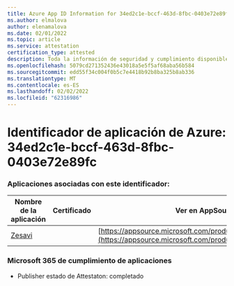 ```yaml
---
title: Azure App ID Information for 34ed2c1e-bccf-463d-8fbc-0403e72e89fc
ms.author: elmalova
author: elenamalova
ms.date: 02/01/2022
ms.topic: article
ms.service: attestation
certification_type: attested
description: Toda la información de seguridad y cumplimiento disponible para 34ed2c1e-bccf-463d-8fbc-0403e72e89fc.
ms.openlocfilehash: 5079cd271352436e43018a5e5f5af68aba56b584
ms.sourcegitcommit: edd55f34c004f0b5c7e4418b92b8ba325b8ab336
ms.translationtype: MT
ms.contentlocale: es-ES
ms.lasthandoff: 02/02/2022
ms.locfileid: "62316986"
---
```

# <a name="azure-app-id-34ed2c1e-bccf-463d-8fbc-0403e72e89fc"></a>Identificador de aplicación de Azure: 34ed2c1e-bccf-463d-8fbc-0403e72e89fc


### <a name="apps-associated-with-this-id"></a>Aplicaciones asociadas con este identificador:
| **Nombre de la aplicación** | **Certificado** | **Ver en AppSource** |
|--------------|---------------|-----------------------|
| [Zesavi](https://docs.microsoft.com/microsoft-365-app-certification/forward/WA200003621) |  | [https://appsource.microsoft.com/product/office/WA200003621](https://appsource.microsoft.com/product/office/WA200003621) |

### <a name="microsoft-365-app-compliance-status"></a>Microsoft 365 de cumplimiento de aplicaciones
- Publisher estado de Attestaton: completado
